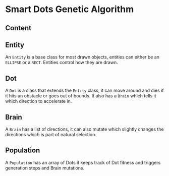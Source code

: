 # Smart Dots Genetic Algorithm
## Content
## Entity
An `Entity` is a base class for most drawn objects, entities can either be an `ELLIPSE` or a `RECT`.
Entities control how they are drawn.
## Dot
A `Dot` is a class that extends the `Entity` class, it can move around and dies if it hits an obstacle or goes out of bounds. It also has a `Brain` which tells it which direction to accelerate in.
## Brain
A `Brain` has a list of directions, it can also mutate which slightly changes the directions which is part of natural selection.
## Population
A `Population` has an array of Dots it keeps track of Dot fitness and triggers generation steps and Brain mutations.
